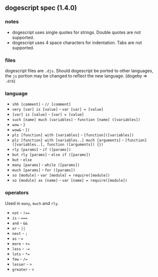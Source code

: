 ## dogescript spec (1.4.0)

### notes

* dogescript uses single quotes for strings. Double quotes are not supported.
* dogescript uses 4 space characters for indentation. Tabs are not supported.

### files

dogescript files are `.djs`. Should dogescript be ported to other languages, the `js` portion may be changed to reflect the new language. (dogeby => `.drb`)

### language

* `shh [comment]` - `// [comment]`
* `very [var] is [value]` - `var [var] = [value]`
* `[var] is [value]` - `[var] = [value]`
* `such [name] much [variables]` - `function [name] ([variables])`
* `wow` - `}`
* `wow&` - `})`
* `plz [function] with [variables]` - `[function]([variables])`
* `plz [function] with [variables..] much [arguments]` - `[function]([variables..], function ([arguments]) {})`
* `rly [params]` - `if ([params])`
* `but rly [params]` - `else if ([params])`
* `but` - `else`
* `many [params]` - `while ([params])`
* `much [params]` - `for ([params])`
* `so [module]` - `var [module] = require([module])`
* `so [module] as [name]` - `var [name] = require([module])`

### operators

Used in `many`, `much` and `rly`.

* `not` - `!==`
* `is` - `===`
* `and` - `&&`
* `or` - `||`
* `next` - `; `
* `as` - `=`
* `more` - `+=`
* `less` - `-=`
* `lots` - `*=`
* `few` - `/=`
* `lesser` - `>`
* `greater` - `<`
